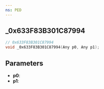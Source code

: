 ```yaml
---
ns: PED
---
```

## _0x633F83B301C87994

```c
// 0x633F83B301C87994
void _0x633F83B301C87994(Any p0, Any p1);
```

## Parameters
* **p0**:
* **p1**:
